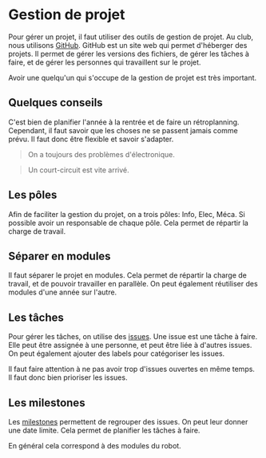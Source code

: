 # Gestion de projet

Pour gérer un projet, il faut utiliser des outils de gestion de projet. Au club, nous utilisons [GitHub](https://github.com/). GitHub est un site web qui permet d'héberger des projets. Il permet de gérer les versions des fichiers, de gérer les tâches à faire, et de gérer les personnes qui travaillent sur le projet.

Avoir une quelqu'un qui s'occupe de la gestion de projet est très important.

## Quelques conseils

C'est bien de planifier l'année à la rentrée et de faire un rétroplanning. Cependant, il faut savoir que les choses ne se passent jamais comme prévu. Il faut donc être flexible et savoir s'adapter.

> On a toujours des problèmes d'électronique.

> Un court-circuit est vite arrivé.

## Les pôles

Afin de faciliter la gestion du projet, on a trois pôles: Info, Elec, Méca. Si possible avoir un responsable de chaque pôle. Cela permet de répartir la charge de travail.


## Séparer en modules

Il faut séparer le projet en modules. Cela permet de répartir la charge de travail, et de pouvoir travailler en parallèle. 
On peut également réutiliser des modules d'une année sur l'autre.


## Les tâches

Pour gérer les tâches, on utilise des [issues](https://docs.github.com/en/github/managing-your-work-on-github/about-issues). Une issue est une tâche à faire. Elle peut être assignée à une personne, et peut être liée à d'autres issues. On peut également ajouter des labels pour catégoriser les issues.

Il faut faire attention à ne pas avoir trop d'issues ouvertes en même temps. Il faut donc bien prioriser les issues.

## Les milestones

Les [milestones](https://docs.github.com/en/github/managing-your-work-on-github/about-milestones) permettent de regrouper des issues. On peut leur donner une date limite. Cela permet de planifier les tâches à faire.

En général cela correspond à des modules du robot.




